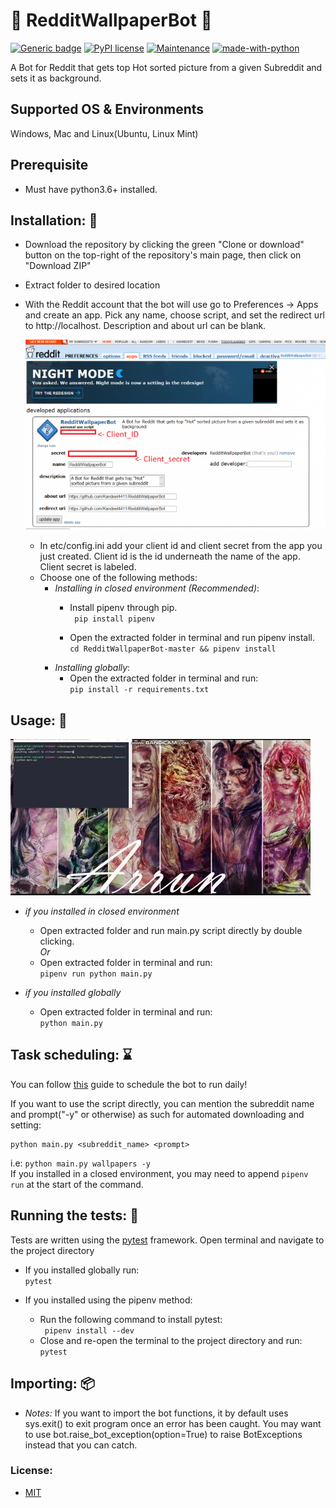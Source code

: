# :sparkler: RedditWallpaperBot :crystal_ball:
[![Generic badge](https://img.shields.io/badge/Build-Passing-<COLOR>.svg)](https://shields.io/)
[![PyPI license](https://img.shields.io/pypi/l/ansicolortags.svg)](https://pypi.python.org/pypi/ansicolortags/)
[![Maintenance](https://img.shields.io/badge/Maintained%3F-yes-green.svg)](https://GitHub.com/Naereen/StrapDown.js/graphs/commit-activity)
[![made-with-python](https://img.shields.io/badge/Made%20with-Python-1f425f.svg)](https://www.python.org/)

A Bot for Reddit that gets top Hot sorted picture from a given Subreddit and sets it as background.

## Supported OS & Environments
 Windows, Mac and Linux(Ubuntu, Linux Mint)

## Prerequisite
* Must have python3.6+ installed.

## Installation: :hammer:

* Download the repository by clicking the green "Clone or download" button on the top-right of the repository's main page, then click on "Download ZIP"
* Extract folder to desired location

* With the Reddit account that the bot will use go to Preferences -> Apps and create an app. Pick any name, choose script, and set the redirect url to http://localhost. Description and about url can be blank.

  ![Reddit App preferences](assets/redditClientCredentials.png)
  * In etc/config.ini add your client id and client secret from the app you just created. Client id is the id underneath the name of the app. Client secret is labeled.
  * Choose one of the following methods:
    * *Installing in closed environment (Recommended)*:
      * Install pipenv through pip.  
      ` pip install pipenv`

      * Open the extracted folder in terminal and run pipenv install.  
      ` cd RedditWallpaperBot-master && pipenv install `
    * *Installing globally*:
      * Open the extracted folder in terminal and run:  
      ` pip install -r requirements.txt `


## Usage: :robot:

![Usage Demo](assets/giphy.gif)

* *if you installed in closed environment*
  * Open extracted folder and run main.py script directly by double clicking.  
  *Or*
  * Open extracted folder in terminal and run:  
  ` pipenv run python main.py `

* *if you installed globally*
  * Open extracted folder in terminal and run:  
  ` python main.py `  

## Task scheduling: :hourglass:
You can follow [this](https://github.com/Kandeel4411/RedditWallpaperBot/wiki/Task-Scheduling-Guide) guide to schedule the bot to run daily!  
  
If you want to use the script directly, you can mention the subreddit name and prompt("-y" or otherwise) as such for automated downloading and setting:
```
python main.py <subreddit_name> <prompt>
```
i.e: `python main.py wallpapers -y`  
If you installed in a closed environment, you may need to append `pipenv run` at the start of the command.

## Running the tests: :wrench:

Tests are written using the [pytest](https://github.com/pytest-dev/pytest) framework. Open terminal and navigate to the project directory

* If you installed globally run:  
`pytest`

* If you installed using the pipenv method:  
  * Run the following command to install pytest:  
  ` pipenv install --dev`
  * Close and re-open the terminal to the project directory and run:  
  `pytest`

## Importing: :package:

* *Notes:*
If you want to import the bot functions, it by default uses sys.exit() to exit program once an error has been caught. You may want to use bot.raise_bot_exception(option=True) to raise BotExceptions instead that you can catch.

### License:
* [MIT](https://github.com/Kandeel4411/RedditWallpaperBot/blob/master/LICENSE)
